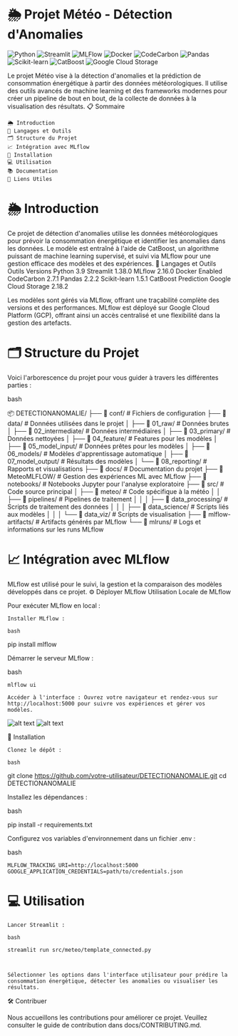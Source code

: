 

# 🌦️ Projet Météo - Détection d'Anomalies

![Python](https://img.shields.io/badge/python-3.9-blue)
![Streamlit](https://img.shields.io/badge/Streamlit-1.38.0-orange?logo=streamlit)
![MLFlow](https://img.shields.io/badge/MLFlow-2.16.0-orange)
![Docker](https://img.shields.io/badge/Docker-Enabled-blue)
![CodeCarbon](https://img.shields.io/badge/CodeCarbon-2.7.1-brightgreen)
![Pandas](https://img.shields.io/badge/Pandas-2.2.2-green)
![Scikit-learn](https://img.shields.io/badge/Scikit--learn-1.5.1-yellow)
![CatBoost](https://img.shields.io/badge/CatBoost-Prediction-green)
![Google Cloud Storage](https://img.shields.io/badge/Google_Cloud_Storage-2.18.2-blue)


Le projet Météo vise à la détection d'anomalies et la prédiction de consommation énergétique à partir des données météorologiques. Il utilise des outils avancés de machine learning et des frameworks modernes pour créer un pipeline de bout en bout, de la collecte de données à la visualisation des résultats.
📋 Sommaire

    🌦️ Introduction
    🚀 Langages et Outils
    🗂️ Structure du Projet
    📈 Intégration avec MLflow
    🔧 Installation
    💻 Utilisation
    📚 Documentation
    🔗 Liens Utiles

# 🌦️ Introduction

Ce projet de détection d'anomalies utilise les données météorologiques pour prévoir la consommation énergétique et identifier les anomalies dans les données. Le modèle est entraîné à l'aide de CatBoost, un algorithme puissant de machine learning supervisé, et suivi via MLflow pour une gestion efficace des modèles et des expériences.
🚀 Langages et Outils
Outils	Versions
Python	3.9
Streamlit	1.38.0
MLflow	2.16.0
Docker	Enabled
CodeCarbon	2.7.1
Pandas	2.2.2
Scikit-learn	1.5.1
CatBoost	Prediction
Google Cloud Storage	2.18.2

Les modèles sont gérés via MLflow, offrant une traçabilité complète des versions et des performances. MLflow est déployé sur Google Cloud Platform (GCP), offrant ainsi un accès centralisé et une flexibilité dans la gestion des artefacts.

# 🗂️ Structure du Projet

Voici l'arborescence du projet pour vous guider à travers les différentes parties :

bash

📦 DETECTIONANOMALIE/
├── 📁 conf/                      # Fichiers de configuration
├── 📁 data/                      # Données utilisées dans le projet
│   ├── 📁 01_raw/                # Données brutes
│   ├── 📁 02_intermediate/       # Données intermédiaires
│   ├── 📁 03_primary/            # Données nettoyées
│   ├── 📁 04_feature/            # Features pour les modèles
│   ├── 📁 05_model_input/        # Données prêtes pour les modèles
│   ├── 📁 06_models/             # Modèles d'apprentissage automatique
│   ├── 📁 07_model_output/       # Résultats des modèles
│   └── 📁 08_reporting/          # Rapports et visualisations
├── 📁 docs/                      # Documentation du projet
├── 📁 MeteoMLFLOW/               # Gestion des expériences ML avec MLflow
├── 📁 notebooks/                 # Notebooks Jupyter pour l'analyse exploratoire
├── 📁 src/                       # Code source principal
│   ├── 📁 meteo/                 # Code spécifique à la météo
│   │   ├── 📁 pipelines/         # Pipelines de traitement
│   │   │   ├── 📁 data_processing/  # Scripts de traitement des données
│   │   │   ├── 📁 data_science/     # Scripts liés aux modèles
│   │   │   └── 📁 data_viz/         # Scripts de visualisation
├── 📁 mlflow-artifacts/          # Artifacts générés par MLflow
└── 📁 mlruns/                    # Logs et informations sur les runs MLflow

# 📈 Intégration avec MLflow

MLflow est utilisé pour le suivi, la gestion et la comparaison des modèles développés dans ce projet.
⚙️ Déployer MLflow
Utilisation Locale de MLflow

Pour exécuter MLflow en local :

    Installer MLflow :

    bash

pip install mlflow

Démarrer le serveur MLflow :

bash

    mlflow ui

    Accéder à l'interface : Ouvrez votre navigateur et rendez-vous sur http://localhost:5000 pour suivre vos expériences et gérer vos modèles.

![alt text](ml1.png) 
![alt text](ml2.png)

🔧 Installation

    Clonez le dépôt :

    bash

git clone https://github.com/votre-utilisateur/DETECTIONANOMALIE.git
cd DETECTIONANOMALIE

Installez les dépendances :

bash

pip install -r requirements.txt

Configurez vos variables d'environnement dans un fichier .env :

bash

    MLFLOW_TRACKING_URI=http://localhost:5000
    GOOGLE_APPLICATION_CREDENTIALS=path/to/credentials.json

# 💻 Utilisation

    Lancer Streamlit :

    bash

    streamlit run src/meteo/template_connected.py



    Sélectionner les options dans l'interface utilisateur pour prédire la consommation énergétique, détecter les anomalies ou visualiser les résultats.



🛠️ Contribuer

Nous accueillons les contributions pour améliorer ce projet. Veuillez consulter le guide de contribution dans docs/CONTRIBUTING.md.
